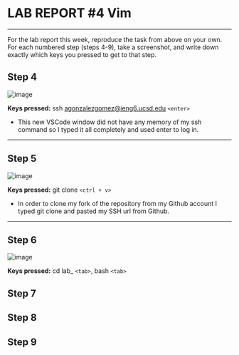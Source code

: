 # LAB REPORT #4 Vim
---
For the lab report this week, reproduce the task from above on your own. For each numbered step (steps 4-9), 
take a screenshot, and write down exactly which keys you pressed to get to that step.

## Step 4
![image](https://github.com/anaisgg23/cse15l-lab-reports/assets/156368955/5a6fe15c-8a58-430a-991e-acc288655601)

**Keys pressed:** ssh agonzalezgomez@ieng6.ucsd.edu `<enter>`
- This new VSCode window did not have any memory of my ssh command so I typed it all completely and used enter to log in.

---
## Step 5
![image](https://github.com/anaisgg23/cse15l-lab-reports/assets/156368955/122db447-43be-4e3b-9538-492a717a8f22)

**Keys pressed:** git clone `<ctrl + v>`
- In order to clone my fork of the repository from my Github account I typed git clone and pasted my SSH url from Github.

---
## Step 6
![image](https://github.com/anaisgg23/cse15l-lab-reports/assets/156368955/742bb5db-479e-48aa-acf2-d4db1e25472a)

**Keys pressed:** cd lab_ `<tab>`, bash `<tab>`

## Step 7
## Step 8
## Step 9

